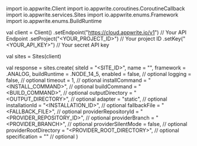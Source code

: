 import io.appwrite.Client
import io.appwrite.coroutines.CoroutineCallback
import io.appwrite.services.Sites
import io.appwrite.enums.Framework
import io.appwrite.enums.BuildRuntime

val client = Client()
    .setEndpoint("https://cloud.appwrite.io/v1") // Your API Endpoint
    .setProject("<YOUR_PROJECT_ID>") // Your project ID
    .setKey("<YOUR_API_KEY>") // Your secret API key

val sites = Sites(client)

val response = sites.create(
    siteId = "<SITE_ID>",
    name = "<NAME>",
    framework =  .ANALOG,
    buildRuntime =  .NODE_14_5,
    enabled = false, // optional
    logging = false, // optional
    timeout = 1, // optional
    installCommand = "<INSTALL_COMMAND>", // optional
    buildCommand = "<BUILD_COMMAND>", // optional
    outputDirectory = "<OUTPUT_DIRECTORY>", // optional
    adapter = "static", // optional
    installationId = "<INSTALLATION_ID>", // optional
    fallbackFile = "<FALLBACK_FILE>", // optional
    providerRepositoryId = "<PROVIDER_REPOSITORY_ID>", // optional
    providerBranch = "<PROVIDER_BRANCH>", // optional
    providerSilentMode = false, // optional
    providerRootDirectory = "<PROVIDER_ROOT_DIRECTORY>", // optional
    specification = "" // optional
)
